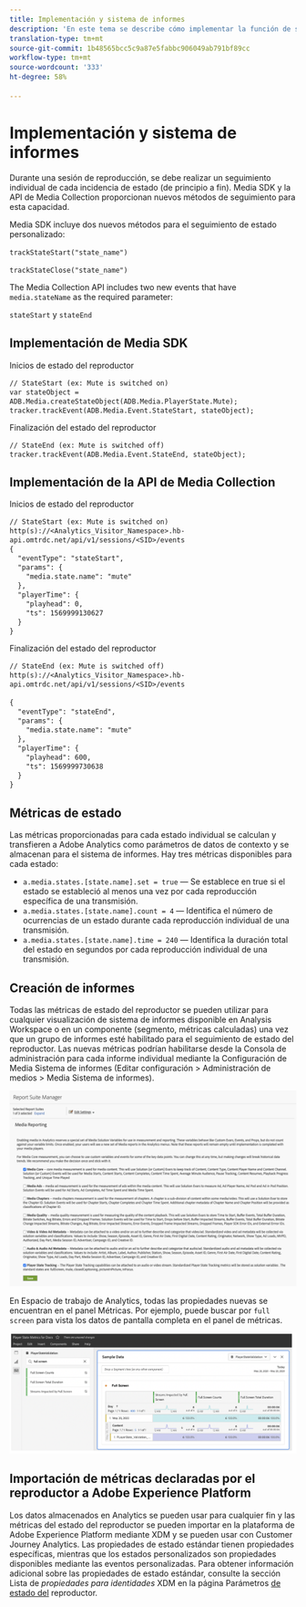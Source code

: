 ```yaml
---
title: Implementación y sistema de informes
description: 'En este tema se describe cómo implementar la función de seguimiento de estado del reproductor, incluyendo '
translation-type: tm+mt
source-git-commit: 1b48565bcc5c9a87e5fabbc906049ab791bf89cc
workflow-type: tm+mt
source-wordcount: '333'
ht-degree: 58%

---
```



# Implementación y sistema de informes

Durante una sesión de reproducción, se debe realizar un seguimiento individual de cada incidencia de estado (de principio a fin). Media SDK y la API de Media Collection proporcionan nuevos métodos de seguimiento para esta capacidad.

Media SDK incluye dos nuevos métodos para el seguimiento de estado personalizado:

`trackStateStart("state_name")`

`trackStateClose("state_name")`


The Media Collection API includes two new events that have `media.stateName` as the required parameter:

`stateStart` y `stateEnd`

## Implementación de Media SDK

Inicios de estado del reproductor

```
// StateStart (ex: Mute is switched on)
var stateObject = ADB.Media.createStateObject(ADB.Media.PlayerState.Mute);
tracker.trackEvent(ADB.Media.Event.StateStart, stateObject);
```

Finalización del estado del reproductor

```
// StateEnd (ex: Mute is switched off)
tracker.trackEvent(ADB.Media.Event.StateEnd, stateObject);
```


## Implementación de la API de Media Collection

Inicios de estado del reproductor

```
// StateStart (ex: Mute is switched on)
http(s)://<Analytics_Visitor_Namespace>.hb-api.omtrdc.net/api/v1/sessions/<SID>/events
{
  "eventType": "stateStart",
  "params": {
    "media.state.name": "mute"
  },
  "playerTime": {
    "playhead": 0,
    "ts": 1569999130627
  }
}
```

Finalización del estado del reproductor

```
// StateEnd (ex: Mute is switched off)
http(s)://<Analytics_Visitor_Namespace>.hb-api.omtrdc.net/api/v1/sessions/<SID>/events

{
  "eventType": "stateEnd",
  "params": {
    "media.state.name": "mute"
  },
  "playerTime": {
    "playhead": 600,
    "ts": 1569999730638
  }
}
```

## Métricas de estado

Las métricas proporcionadas para cada estado individual se calculan y transfieren a Adobe Analytics como parámetros de datos de contexto y se almacenan para el sistema de informes. Hay tres métricas disponibles para cada estado:

* `a.media.states.[state.name].set = true` — Se establece en true si el estado se estableció al menos una vez por cada reproducción específica de una transmisión.
* `a.media.states.[state.name].count = 4` — Identifica el número de ocurrencias de un estado durante cada reproducción individual de una transmisión.
* `a.media.states.[state.name].time = 240` — Identifica la duración total del estado en segundos por cada reproducción individual de una transmisión.

## Creación de informes

Todas las métricas de estado del reproductor se pueden utilizar para cualquier visualización de sistema de informes disponible en Analysis Workspace o en un componente (segmento, métricas calculadas) una vez que un grupo de informes esté habilitado para el seguimiento de estado del reproductor. Las nuevas métricas podrían habilitarse desde la Consola de administración para cada informe individual mediante la Configuración de Media Sistema de informes (Editar configuración > Administración de medios > Media Sistema de informes).

![](assets/report-setup.png)

En Espacio de trabajo de Analytics, todas las propiedades nuevas se encuentran en el panel Métricas. Por ejemplo, puede buscar por `full screen` para vista los datos de pantalla completa en el panel de métricas.

![](assets/full-screen-report.png)

## Importación de métricas declaradas por el reproductor a Adobe Experience Platform

Los datos almacenados en Analytics se pueden usar para cualquier fin y las métricas del estado del reproductor se pueden importar en la plataforma de Adobe Experience Platform mediante XDM y se pueden usar con Customer Journey Analytics. Las propiedades de estado estándar tienen propiedades específicas, mientras que los estados personalizados son propiedades disponibles mediante las eventos personalizadas. Para obtener información adicional sobre las propiedades de estado estándar, consulte la sección Lista de *propiedades para identidades* XDM en la página Parámetros [de estado del](/help/metrics-and-metadata/player-state-parameters.md) reproductor.
